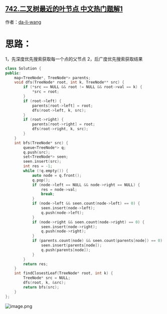 ## [742.二叉树最近的叶节点 中文热门题解1](https://leetcode.cn/problems/closest-leaf-in-a-binary-tree/solutions/100000/c-dfs-bfs-by-da-li-wang-2)

作者：[da-li-wang](https://leetcode.cn/u/da-li-wang)
# 思路：
1，先深度优先搜索获取每一个点的父节点
2，后广度优先搜索获取结果

```C++ []
class Solution {
public:
    map<TreeNode*, TreeNode*> parents;
    void dfs(TreeNode* root, int k, TreeNode** src) {
        if (*src == NULL && root != NULL && root->val == k) {
            *src = root;
        }
        if (root->left) {
            parents[root->left] = root;
            dfs(root->left, k, src);
        }
        if (root->right) {
            parents[root->right] = root;
            dfs(root->right, k, src);
        }
    }
    int bfs(TreeNode* src) {
        queue<TreeNode*> q;
        q.push(src);
        set<TreeNode*> seen;
        seen.insert(src);
        int res = -1;
        while (!q.empty()) {
            auto node = q.front();
            q.pop();
            if (node->left == NULL && node->right == NULL) {
                res = node->val;
                break;
            }
            if (node->left && seen.count(node->left) == 0) {
                seen.insert(node->left);
                q.push(node->left);
            }
            if (node->right && seen.count(node->right) == 0) {
                seen.insert(node->right);
                q.push(node->right);
            }
            if (parents.count(node) && seen.count(parents[node]) == 0) {
                seen.insert(parents[node]);
                q.push(parents[node]);
            }
        }
        return res;
    }
    int findClosestLeaf(TreeNode* root, int k) {
        TreeNode* src = NULL;
        dfs(root, k, &src);
        return bfs(src);
    }
};
```
![image.png](https://pic.leetcode-cn.com/f41736dac3c456fe264828f5241bdaf3be0034cdd0684d84a4be6d0f5be84dff-image.png)
